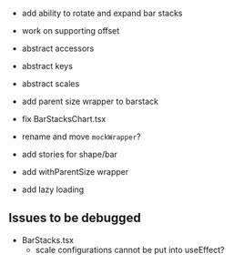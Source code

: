 * add ability to rotate and expand bar stacks
* work on supporting offset
* abstract accessors
* abstract keys
* abstract scales
* add parent size wrapper to barstack
* fix BarStacksChart.tsx
  
* rename and move `mockWrapper`?
* add stories for shape/bar
* add withParentSize wrapper
* add lazy loading

## Issues to be debugged
* BarStacks.tsx
  * scale configurations cannot be put into useEffect?
